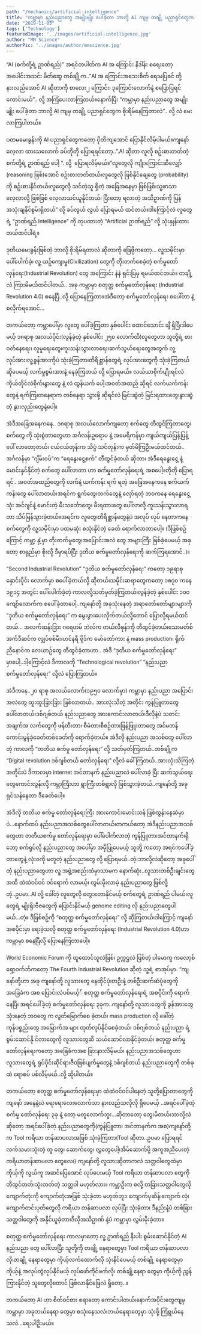 ```yaml
---
path: "/mechanics/artificial-intelligence"
title: "ကမ္ဘာမှာ နည်းပညာတွေ အမျိုးမျိုး ပေါ်ခဲ့တာ ဘာလို့ AI ကျမှ တချို့ ပညာရှင်တွေက စိုးရိမ်နေကြတာလဲ"
date: "2019-11-03"
tags: ['Technology']
featuredImage: '../images/artificial-intelligence.jpg'
author: "MM Science"
authorPic: '../images/author/mmscience.jpg'
---
```

“AI (စက်တို့ရဲ့ ဥာဏ်ရည်)”
အရင်တပါတ်က AI အ‌ ကြောင်း နိဒါန်း စရေးတော့ အပေါင်းအသင်း မိတ်ဆွေ တစ်ချို့က..”AI အ‌ ကြောင်းအသေးစိတ် ရေးမပြခင် တို့ နားလည်အောင် AI ဆိုတာကို စာလေး၂‌ ကြောင်း၊ ၃ကြောင်းလောက်နဲ့ စပြောပြရင် ကောင်းမယ်”.. လို့ အကြံပေးလာကြတယ်။နောက်ပြီး “ကမ္ဘာမှာ နည်းပညာတွေ အမျိုးမျိုး ပေါ်ခဲ့တာ ဘာလို့ AI ကျမှ တချို့ ပညာရှင်တွေက စိုးရိမ်နေကြတာလဲ”.. လို့ လဲ မေးလာကြပါတယ်။

ပထမမေးခွန်းကို AI ပညာရှင်တွေကတော့ ပိုတိကျအောင် ‌ပြောနိုင်လိမ့်ပါမယ်။ကျနော် လေ့လာ ထားသလောက် ခပ်တိုတို ပြောရရင်တော့..”.AI ဆိုတာ လူလို စဥ်းစားတတ်တဲ့ စက်တို့ရဲ့ ဥာဏ်ရည် ပေါ့ “. လို့ ‌‌ ပြောရလိမ့်မယ်။”လူတွေလို ကျိုး‌ကြောင်းဆီ‌လျှော်‌ (reasoning ဖြစ်)အောင် စဥ်းစားတတ်တယ်၊လူတွေလို ဖြစ်နိုင်ချေတွေ (probability) ကို စဥ်းစားနိင်တယ်၊လူတွေလို သင်တဲ့သူ ရှိတဲ့ အခြေအနေမှာ ဖြစ်ဖြစ်၊သူ့ဖာသာ လေ့လာလို့ ဖြစ်ဖြစ် လေ့လာသင်ယူနိုင်တယ်၊ ပြီးတော့ ရလာတဲ့ အသိဥာဏ်ကို ပြန်အသုံးချနိုင်စွမ်းရှိတယ်” လို့ ခပ်လွယ် လွယ် ပြောရမယ် ထင်တယ်။ဒါ‌ကြောင့်လဲ လူတွေရဲ့ “ဥာဏ်ရည် Intelligence” ကို တုပထားတဲ့ “Artificial ဥာဏ်ရည်” လို့ သုံးနှုန်းထားတယ်ထင်ပါရဲ့။

ဒုတိယမေးခွန်းဖြစ်တဲ့ ဘာလို့ စိုးရိမ်ရတာလဲ ဆိုတာကို ဖြေဖို့ကတော့... လူ့သမိုင်းမှာ ပေါ်ပေါက်ခဲ့၊ လူ့ ယဥ်ကျေးမှု(Civilization) တွေကို တိုးတက်စေခဲ့တဲ့ စက်မှုတော်လှန်‌ရေး(Industrial Revolution) တွေ အ‌‌ကြောင်း နဲနဲ ရှင်းပြမှ ရမယ်ထင်တယ်။
တချို့လဲ ကြားမိမယ်ထင်ပါတယ်.. အခု ကမ္ဘာမှာ စတုတ္ထ စက်မှုတော်လှန်‌ရေး (Industrial Revolution 4.0) စနေပြီ..လို့ ပြောနေကြတာ။အဲဒီတော့ စက်မှုတော်လှန်ရေး စပေါ်တာ နဲ့ စလိုက်ရအောင်...

တကယ်တော့ ကမ္ဘာပေါ်မှာ လူတွေ ပေါ်ခဲ့ကြတာ နှစ်ပေါင်း ထောင်သောင်း ချီ ရှိပြီ၊ဒါပေမယ့် ၁၈ရာစု အလယ်ပိုင်း(လွန်ခဲ့တဲ့ နှစ်ပေါင်း ၂၅၀ လောက်ထိ)လူတွေဟာ သူတို့ရဲ့ စားဝတ်နေရေး၊ လူမှုရေးတွေ၊ကူးသန်းသွားလာရေး၊ဆက်သွယ်ရေးတွေအတွက် လူ့လုပ်အား၊လူ့ခွန်အားကိုပဲ သုံးခဲ့ကြတာ၊တိရိစ္ဆာန်တွေရဲ့ လုပ်အားတွေကို သုံးခဲ့ကြတယ် ဆိုပေမယ့် လက်မှုစွမ်းအားနဲ့ နေခဲ့ကြတယ် လို့ ပြောရမယ်။ လယ်ယာစိုက်ပျိုးရင်လဲ ကိုယ်တိုင်လဲစိုက်၊နွားတွေ နဲ့ လဲ ထွန်ယက် ပေါ့၊အဝတ်အထည် ဆိုရင် လက်ယက်ကန်းတွေနဲ့ ရက်ကြ၊တနေရာက တစ်နေရာ သွားဖို့ ဆိုရင်လဲ မြင်းဆွဲတဲ့ မြင်းရထားတွေ၊နွားဆွဲတဲ့ နွားလှည်းတွေနဲ့ပေါ့။

အဲဒီအခြေအနေကနေ.. ၁၈ရာစု အလယ်‌‌လောက်ကျတော့ စက်တွေ တီထွင်ကြတာတွေ၊စက်တွေ ကို သုံးစွဲတာတွေဟာ အင်္ဂလန်၊ဥရောပ နဲ့ အမေရိကန်မှာ ကျယ်ကျယ်ပြန့်ပြန့် ‌ပေါ် လာတော့တယ်၊ ငယ်ငယ်တုန်းက သိပ္ပံ သင်တုန်းက မှတ်မိကြဦးမယ်ထင်တယ်.. အင်္ဂလန်မှာ “ဂျိမ်းဝပ်”က “ရေနွေးငွေ့စက်” တီထွင်ခဲ့တယ် ဆိုတာ၊ အဲဒီရေနွေးငွေ့ နဲ့ မောင်းနှင်နိုင်တဲ့ စက်တွေ ပေါ်လာတာ ဟာ စက်မှုတော်လှန်ရေးရဲ့ အစပေါ့။တိုတို‌ ပြောရရင်.. အဝတ်အထည်တွေကို လက်နဲ့ ယက်ကန်း ရက် ရတဲ့ အ‌ခြေအနေကနေ စက်ယက်ကန်းတွေ ပေါ်လာတယ်၊အရင်က ရွက်တွေ၊တက်တွေနဲ့ လှော်ရတဲ့ ဘဝကနေ ‌ရေနွေးငွေ့ သုံး အင်ဂျင်နဲ့ မောင်းတဲ့ မီးသ‌င်္ဘောတွေ၊ မီးရထားတွေ ပေါ်လာလို့ ကူးသန်းသွားလာရတာ သိပ်မြန်သွားခဲ့တယ်။အရင်က လူတွေ၊တိရိစ္ဆာန်တွေနဲ့ပဲ အလုပ် လုပ် နေတာကနေ စက်တွေကို လူ့သမိုင်းမှာ ပထမဆုံး စသုံးနိုင်တဲ့ ခေတ် ရောက်လာတာ‌ပေါ့။ (ဒီဖြစ်စဥ်ကြောင့် ကမ္ဘာ့ နှံ့မှာ တိုးတက်မှုတွေ၊အပြောင်းအလဲ တွေ အများကြီး ဖြစ်ခဲ့ပေမယ့် အခုတော့ စာရှည်မှာ စိုးလို့ ဒီမှာရပ်ပြီး ဒုတိယ စက်မှုတော်လှန်ရေးကို ဆက်ကြရ‌အောင်..)။

“Second Industrial Revolution” “ဒုတိယ စက်မှုတော်လှန်ရေး” ကတော့ ၁၉ရာစု နှောင်းပိုင်း လောက်မှာ စ‌ပေါ်ခဲ့တယ်လို့ ဆိုတယ်၊သမိုင်းဆရာတွေကတော့ ၁၈၇၀ ကနေ ၁၉၁၄ အတွင်း ပေါ်ပေါက်ခဲ့တဲ့ ကာလလို့သတ်မှတ်ခဲ့ကြတယ်၊လွန်ခဲ့တဲ့ နှစ်ပေါင်း ၁၀၀ ကျော်လောက်က စပေါ်ခဲ့တာ‌ပေါ့..ကျနော်တို့ အခုသုံးနေတဲ့ အရာတော်တော်များများကို “ဒုတိယ စက်မှုတော်လှန်ရေး” က မွေးဖွားပေးလိုက်တယ်လို့တောင် ပြောလို့ရမယ်ထင်တယ်… အလက်ဆန်းဒြား ဂရေဟမ် ဘဲလ်က တယ်လီဖုန်းကို တီထွင်ခဲ့တယ်၊သောမတ်စ် အက်ဒီဆင်က လျှပ်စစ်မီး၊ဟင်နရီ ဖို့ဒ်က မော်တော်ကား နဲ့ mass production၊ ရိုက်ညီနောင်က လေယာဥ်တွေ တီထွင်ခဲ့တာဟာ.. အဲဒီ “ဒုတိယ စက်မှုတော်လှန်ရေး” မှာ‌ပေါ့..ဒါ့‌ကြောင့်လဲ ဒီကာလကို “Technological revolution” “နည်းပညာ စက်မှုတော်လှန်ရေး” လို့လဲ ပြောကြတယ်။

အဲဒီကနေ..၂၀ ရာစု အလယ်လောက်(၁၉၅၀ လောက်မှာ) ကမ္ဘာမှာ နည်းပညာ အ‌ပြောင်းအလဲတွေ ထူးထူးခြားခြား ဖြစ်လာတယ်.. အားလုံးသိတဲ့ အတိုင်း ကွန်ပြူတာတွေ ပေါ်လာတယ်၊ဒစ်ဂျစ်တယ် နည်းပညာတွေ အားကောင်းလာတယ်၊ဒီလိုနဲ့ပဲ သတင်းအချက်အ လက်တွေကို ဖန်တီးတာ၊ စီမံတာ၊စီစဥ်တာ၊ဖြန့်ဖြူးတာတွေ အင်မတန် ကောင်းမွန်ခဲ့ခေတ်တစ်ခေတ်ကို ရောက်ခဲ့တယ်။ အဲဒီလို နည်းပညာ အသစ်တွေ ပေါ်လာတဲ့ ကာလကို “တတိယ စက်မှု တော်လှန်ရေး” လို့ သတ်မှတ်ကြတယ်..တစ်ချို့က “Digital revolution ဒစ်ဂျစ်တယ် တော်လှန်ရေး” လို့လဲ ခေါ်ကြတယ်..အားလုံးသိကြတဲ့ အတိုင်းပဲ ဒီကာလမှာ internet အင်တာနက် နည်းပညာလဲ ပေါ်လာခဲ့ ပြီး ဆက်သွယ်ရေးတွေကောင်းလွန်းလို့ ကမ္ဘာကြီးဟာ ရွာကြီးတစ်ရွာလို ဖြစ်သွားခဲ့တယ်..ကျနော်တို့ အခု ရှင်သန်နေတာ ဒီခေတ်ပေါ့။

အဲဒီလို တတိယ စက်မှု တော်လှန်ရေးကြီး အားကောင်းမောင်းသန် ဖြစ်ထွန်းနေဆဲမှာပဲ...နောက်ထပ် နည်းပညာအသစ်တွေပေါ်လာတယ်၊တကယ်တော့ အဲဒီနည်းပညာအသစ်တွေဟာ တတိယစက်မှု တော်လှန်ရေးမှာ ပေါ်ပေါက်လာတဲ့ ကွန်ပြူတာ၊အင်တာနက်၊ရိုဘော့ စက်ရုပ်လို နည်းပညာတွေ အပေါ်မှာ အမှီပြုပေမယ့် သူတို့ ကတော့ အရင်ကပေါ်ခဲ့တာတွေနဲ့ လုံးဝကို မတူတဲ့ နည်းပညာတွေ လို့ ပြောရမယ်..တဲ့၊ဘာလို့လဲဆိုတော့ အခုပေါ်တဲ့ နည်းပညာတွေဟာ လူ့ အဖွဲ့အစည်းထဲမှာသာမက နောက်ဆုံး..လူသားတစ်ဦးချင်းတွေအထိ ထဲထဲဝင်ဝင် ဝင်‌ရောက် လာမယ့်၊ လွမ်းမိုးလာမဲ့ နည်းပညာတွေ ဖြစ်လို့ တဲ့..ဥပမာ..AI လို့ ခေါ်တဲ့ လူတွေလို တွေးတောနိုင်မယ့် စက်တွေရဲ့ ဥာဏ်ရည် ပါမယ်၊လူတွေရဲ့ မျိုးရိုးဗီဇတွေကို ပြောင်းနိုင်မယ့် genome editing လို နည်းပညာတွေပါမယ်...တဲ့။ ဒီဖြစ်စဥ်ကို “စတုတ္ထ စက်မှုတော်လှန်ရေး” လို့ ဆိုကြတယ်၊ဒါကြောင့် ကျနော် အစပိုင်းမှာ ရေးခဲ့သလို စတုတ္ထ စက်မှုတော်လှန်‌ရေး (Industrial Revolution 4.0)ဟာ ကမ္ဘာမှာ စနေပြီလို့ ပြောနေကြတာပေါ့။

World Economic Forum ကို ထူ‌ထောင်သူလဲဖြစ်၊ ဥက္ကဌလဲ ဖြစ်တဲ့ ပါမောက္ခ ကလော့စ် ရှော့ဝက်ဘ်ကတော့ The Fourth Industrial Revolution ဆိုတဲ့ သူ့ရဲ့ စာအုပ်မှာ. “ကျနော်တို့ဟာ အခု ကျနော်တို့ လူသားတွေ နေထိုင်ပုံ၊တဦးနဲ့ တစ်ဦးဆက်ဆံပုံတွေကို အခြေခံက အစ ပြောင်းလဲပစ်မယ့်် စတုတ္ထ စက်မှုတော်လှန်‌ရေးရဲ့ အစပိုင်းကို ရောက်နေပြီ၊ အရင်ပေါ်ခဲ့တဲ့ စက်မှုတော်လှန်‌ရေး ၃ခုက..ကျနော်တို့ လူသားတွေကို ခွန်အားတွေ သုံးနေတဲ့ ဘဝတွေ က လွတ်မြောက်စေ ခဲ့တယ်၊ mass production လို့ ခေါ်တဲ့ ကုန်ပစ္စည်းတွေ အမြောက်အ များ ထုတ်လုပ်နိုင်စေခဲ့တယ်၊ ဒစ်ဂျစ်တယ် နည်းပညာ ရဲ့ စွမ်းဆောင်နို င်တာတွေကို လူသားတွေဆီ သယ်ဆောင်လာနိုင်ခဲ့တယ်၊ စတုတ္ထ စက်မှုတော်လှန်‌ရေးကတော့ အ‌ခြေခံကအစ ခြားနားလိမ့်မယ်၊ နည်းပညာအသစ်တွေဟာ လူသားတွေရဲ့ ရုပ်ပိုင်းဆိုင်ရာ၊ဇီဝဖြစ်ပျက်မှုတွေနဲ့ ဒစ်ဂျစ်တယ် နည်းပညာတွေကို တစ်ခုထဲ ရောစပ် ပစ်လိမ့်မယ်..လို့ ဆိုပါတယ်။

တကယ်တော့ စတုတ္ထ စက်မှုတော်လှန်‌ရေးမှာ ထဲထဲဝင်ဝင်ပါနေတဲ့ သူတို့‌ပြောတာတွေကို ကျနော် အနေနဲ့လဲ ရေးရေးလေးလောက်သာ နားလည်သလိုလို ရှိပေမယ့် ..အရင်ပေါ်ခဲ့တဲ့ စက်မှု တော်လှန်‌ရေး ၃ခု နဲ့ တော့ မတူလောက်ဘူး...ဆိုတာတော့ တွေးမိတယ်၊ဘာလို့လဲ ဆိုတော့ အရင်ပေါ်ခဲ့တဲ့ နည်းပညာတွေကို(ကွန်ပြူတာ၊ အင်တာနက်က အစ)ကျနော်တို့က Tool ကရိယာ တန်ဆာပလာအဖြစ် သုံးခဲ့ကြတာ(Tool ဆိုတာ..ဥပမာ ပြောရရင် လက်သမားသုံးတဲ့ တူ တွေ၊ ဆောက်တွေ၊ လွှတွေပေါ့၊အိမ်ဆောက်ဖို့ အကူအညီပေးတဲ့ ကရိယာတန်ဆာပလာ တွေလေ၊)
ကျနော်တို့ လူသားဆိုတာကလဲ သတ္တဝါတွေထဲမှာ ကိုယ့်ကို လွယ်ကူ အဆင်ပြေအောင် လုပ်ပေးမယ့် Tool ကရိယာ တန်ဆာပလာ တွေကို တီထွင်တတ်၊သုံးတတ်တဲ့ သတ္တဝါ မဟုတ်လား။ ကမ္ဘာဦးက စလို့ တခြားသတ္တဝါတွေလို ကျောက်တုံးကို ကျောက်တုံးအဖြစ် သုံးခဲ့တာ မဟုတ်ဘူး၊ ကျောက်ပုဆိန်၊ကျောက် လှံ၊ ကျောက်တင်းပုတ်တွေလို ကရိယာ တန်ဆာပလာ လုပ်ပြီး သုံးခဲ့တာ၊ ဒီနည်းနဲဲ့ပဲ တစ်ခြား သတ္တဝါတွေကို အနိုင်ယူခဲ့တာ၊ဒီလိုအသိဥာဏ် နဲ့ပဲ ကမ္ဘာမှာ လွှမ်းမိုးခဲ့တာ။

စတုတ္ထ စက်မှုတော်လှန်‌ရေး ကာလမှာတော့ လူ့ ဥာဏ်ရည် နီးပါး စွမ်းဆောင်နိုင်တဲ့ AI နည်းပညာ တွေ ပေါ်လာပြီး သူတို့ကို တချို့ နေရာတွေမှာ Tool ကရိယာ တန်ဆာပလာလို၊တချို့ နေရာတွေမှာ ကိုယ့်လက်ထောက်လို သုံးနိင်ပေမယ့် တစ်ချို့ နေရာတွေမှာ ကိုယ့်နဲ့ အလုပ်တွဲလုပ်နိုင်မယ့် လုပ်ဖော်ကိုင်ဖက်လို၊ တစ်ချို့နေရာ တွေမှာ ကိုယ့်ကို ညွှန်ကြားနိုင်တဲ့ သူတွေလိုတောင် ဖြစ်လာနိုင်ခြေလဲ ရှိတော့..။

တကယ်တော့ AI ဟာ စိတ်ဝင်စား စရာတော့ ကောင်းပါတယ်၊နောက်အပိုင်းတွေကျမှ ကမ္ဘာမှာ အခုဘယ်နေရာ တွေမှာ စသုံးနေသလဲ၊ဘယ်နေရာတွေမှာ သုံးဖို့ ကြံရွယ်နေသလဲ...ရေးပါဦးမယ်။